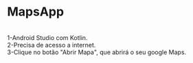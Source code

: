 # MapsApp
<BR>1-Android Studio com Kotlin.
<BR>2-Precisa de acesso a internet.
<BR>3-Clique no botão "Abrir Mapa", que abrirá o seu google Maps.
